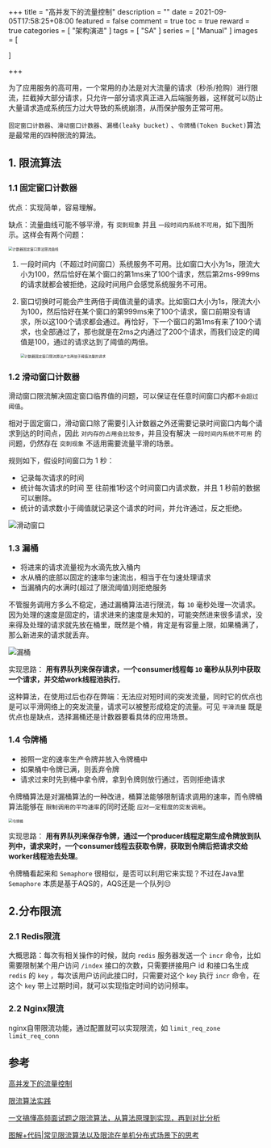 +++
title = "高并发下的流量控制"
description = ""
date = 2021-09-05T17:58:25+08:00
featured = false
comment = true
toc = true
reward = true
categories = [
"架构演进"
]
tags = [
"SA"
]
series = [
"Manual"
]
images = [

]

+++

<!--more-->

为了应用服务的高可用，一个常用的办法是对大流量的请求（秒杀/抢购）进行限流，拦截掉大部分请求，只允许一部分请求真正进入后端服务器，这样就可以防止大量请求造成系统压力过大导致的系统崩溃，从而保护服务正常可用。

`固定窗口计数器`、`滑动窗口计数器`、`漏桶(leaky bucket)` 、`令牌桶(Token Bucket)`算法是最常用的四种限流的算法。

## 1. 限流算法

### 1.1 固定窗口计数器

优点：实现简单，容易理解。

缺点：流量曲线可能不够平滑，有 `突刺现象` 并且 `一段时间内系统不可用`，如下图所示。这样会有两个问题：

<img src="https://picgo.6and.ltd/img/8d94d4b828bc461fb6eda80f76f18101~tplv-k3u1fbpfcp-watermark.awebp" alt="计数器固定窗口算法限流曲线" style="zoom:50%;" />

1. 一段时间内（不超过时间窗口）系统服务不可用。比如窗口大小为1s，限流大小为100，然后恰好在某个窗口的第1ms来了100个请求，然后第2ms-999ms的请求就都会被拒绝，这段时间用户会感觉系统服务不可用。

2. 窗口切换时可能会产生两倍于阈值流量的请求。比如窗口大小为1s，限流大小为100，然后恰好在某个窗口的第999ms来了100个请求，窗口前期没有请求，所以这100个请求都会通过。再恰好，下一个窗口的第1ms有来了100个请求，也全部通过了，那也就是在2ms之内通过了200个请求，而我们设定的阈值是100，通过的请求达到了阈值的两倍。

   <img src="https://picgo.6and.ltd/img/642f43e54bc5480b9f64aed331d2ed97~tplv-k3u1fbpfcp-watermark.awebp" alt="计数器固定窗口限流算法产生两倍于阈值流量的请求" style="zoom:50%;" />

   



### 1.2 滑动窗口计数器

滑动窗口限流解决固定窗口临界值的问题，可以保证在任意时间窗口内都`不会超过阈值`。

相对于固定窗口，滑动窗口除了需要引入计数器之外还需要记录时间窗口内每个请求到达的时间点，因此 `对内存的占用会比较多`，并且没有解决 `一段时间内系统不可用` 的问题，仍然存在 `突刺现象` 不适用需要流量平滑的场景。

规则如下，假设时间窗口为 1 秒：

- 记录每次请求的时间
- 统计每次请求的时间 至 往前推1秒这个时间窗口内请求数，并且 1 秒前的数据可以删除。
- 统计的请求数小于阈值就记录这个请求的时间，并允许通过，反之拒绝。

![滑动窗口](https://picgo.6and.ltd/img/1460000023552192)



### 1.3 漏桶

- 将进来的请求流量视为水滴先放入桶内
- 水从桶的底部以固定的速率匀速流出，相当于在匀速处理请求
- 当漏桶内的水满时(超过了限流阈值)则拒绝服务

不管服务调用方多么不稳定，通过漏桶算法进行限流，每 `10` 毫秒处理一次请求。因为处理的速度是固定的，请求进来的速度是未知的，可能突然进来很多请求，没来得及处理的请求就先放在桶里，既然是个桶，肯定是有容量上限，如果桶满了，那么新进来的请求就丢弃。

![漏桶](https://picgo.6and.ltd/img/cee6a24bae2f1146d8f905a9ede12c23.png)

实现思路： **用有界队列来保存请求，一个consumer线程每 `10` 毫秒从队列中获取一个请求，并交给work线程池执行**。

这种算法，在使用过后也存在弊端：无法应对短时间的突发流量，同时它的优点也是可以平滑网络上的突发流量，请求可以被整形成稳定的流量。可见 `平滑流量` 既是优点也是缺点，选择漏桶还是计数器要看具体的应用场景。

### 1.4 令牌桶

- 按照一定的速率生产令牌并放入令牌桶中
- 如果桶中令牌已满，则丢弃令牌
- 请求过来时先到桶中拿令牌，拿到令牌则放行通过，否则拒绝请求

令牌桶算法是对漏桶算法的一种改进，桶算法能够限制请求调用的速率，而令牌桶算法能够在 `限制调用的平均速率`的同时还能  `应对一定程度的突发调用`。

<img src="https://picgo.6and.ltd/img/cc2bf6c40bcccedb3e6bb2471ef36e53.png" alt="令牌桶" style="zoom: 50%;" />

实现思路： **用有界队列来保存令牌，通过一个producer线程定期生成令牌放到队列中，请求来时，一个consumer线程去获取令牌，获取到令牌后把请求交给worker线程池去处理**。

令牌桶看起来和 `Semaphore` 很相似，是否可以利用它来实现？不过在Java里 `Semaphore` 本质是基于AQS的，AQS还是一个队列😔

## 2.分布限流

### 2.1 Redis限流

大概思路：每次有相关操作的时候，就向 `redis` 服务器发送一个 `incr` 命令，比如需要限制某个用户访问 `/index` 接口的次数，只需要拼接用户 id 和接口名生成 `redis` 的 `key` ，每次该用户访问此接口时，只需要对这个 `key` 执行 `incr` 命令，在这个 `key` 带上过期时间，就可以实现指定时间的访问频率。

### 2.2 Nginx限流

nginx自带限流功能，通过配置就可以实现限流，如 `limit_req_zone`  `limit_req_conn`

## 参考

[高并发下的流量控制](https://hadyang.com/interview/docs/architecture/concurrent/flow-control/)

[限流算法实践](https://www.infoq.cn/article/ipxnuqwu3lgwxc8j7tzw)

[一文搞懂高频面试题之限流算法，从算法原理到实现，再到对比分析](https://juejin.cn/post/6870396751178629127#heading-7)

[图解+代码|常见限流算法以及限流在单机分布式场景下的思考](https://segmentfault.com/a/1190000023552181)

